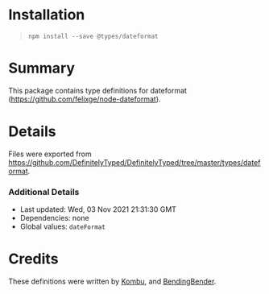 # Installation
> `npm install --save @types/dateformat`

# Summary
This package contains type definitions for dateformat (https://github.com/felixge/node-dateformat).

# Details
Files were exported from https://github.com/DefinitelyTyped/DefinitelyTyped/tree/master/types/dateformat.

### Additional Details
 * Last updated: Wed, 03 Nov 2021 21:31:30 GMT
 * Dependencies: none
 * Global values: `dateFormat`

# Credits
These definitions were written by [Kombu](https://github.com/aicest), and [BendingBender](https://github.com/BendingBender).
